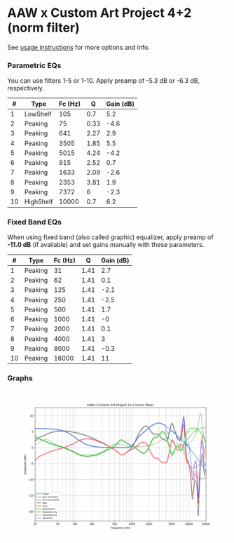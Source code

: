 # AAW x Custom Art Project 4+2 (norm filter)
See [usage instructions](https://github.com/jaakkopasanen/AutoEq#usage) for more options and info.

### Parametric EQs
You can use filters 1-5 or 1-10. Apply preamp of -5.3 dB or -6.3 dB, respectively.

|   # | Type      |   Fc (Hz) |    Q |   Gain (dB) |
|-----|-----------|-----------|------|-------------|
|   1 | LowShelf  |       105 | 0.7  |         5.2 |
|   2 | Peaking   |        75 | 0.33 |        -4.6 |
|   3 | Peaking   |       641 | 2.27 |         2.9 |
|   4 | Peaking   |      3505 | 1.85 |         5.5 |
|   5 | Peaking   |      5015 | 4.24 |        -4.2 |
|   6 | Peaking   |       915 | 2.52 |         0.7 |
|   7 | Peaking   |      1633 | 2.09 |        -2.6 |
|   8 | Peaking   |      2353 | 3.81 |         1.9 |
|   9 | Peaking   |      7372 | 6    |        -2.3 |
|  10 | HighShelf |     10000 | 0.7  |         6.2 |

### Fixed Band EQs
When using fixed band (also called graphic) equalizer, apply preamp of **-11.0 dB** (if available) and set gains manually with these parameters.

|   # | Type    |   Fc (Hz) |    Q |   Gain (dB) |
|-----|---------|-----------|------|-------------|
|   1 | Peaking |        31 | 1.41 |         2.7 |
|   2 | Peaking |        62 | 1.41 |         0.1 |
|   3 | Peaking |       125 | 1.41 |        -2.1 |
|   4 | Peaking |       250 | 1.41 |        -2.5 |
|   5 | Peaking |       500 | 1.41 |         1.7 |
|   6 | Peaking |      1000 | 1.41 |        -0   |
|   7 | Peaking |      2000 | 1.41 |         0.1 |
|   8 | Peaking |      4000 | 1.41 |         3   |
|   9 | Peaking |      8000 | 1.41 |        -0.3 |
|  10 | Peaking |     16000 | 1.41 |        11   |

### Graphs
![](./AAW%20x%20Custom%20Art%20Project%204+2%20(norm%20filter).png)
